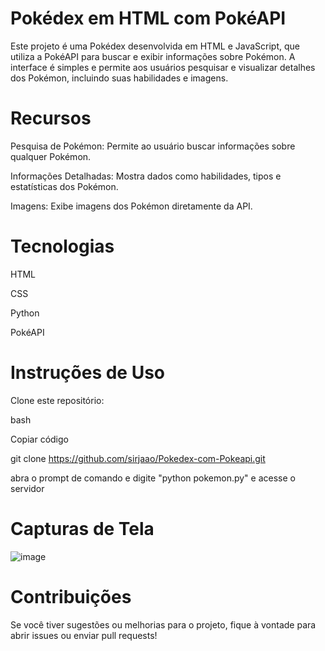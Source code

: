 
# Pokédex em HTML com PokéAPI

Este projeto é uma Pokédex desenvolvida em HTML e JavaScript, que utiliza a PokéAPI para buscar e exibir informações sobre Pokémon. A interface é simples e permite aos usuários pesquisar e visualizar detalhes dos Pokémon, incluindo suas habilidades e imagens.

# Recursos

Pesquisa de Pokémon: Permite ao usuário buscar informações sobre qualquer Pokémon.

Informações Detalhadas: Mostra dados como habilidades, tipos e estatísticas dos Pokémon.

Imagens: Exibe imagens dos Pokémon diretamente da API.


# Tecnologias

HTML

CSS

Python

PokéAPI

# Instruções de Uso

Clone este repositório:

bash

Copiar código

git clone https://github.com/sirjaao/Pokedex-com-Pokeapi.git

abra o prompt de comando e digite "python pokemon.py" e acesse o servidor

# Capturas de Tela
![image](https://github.com/user-attachments/assets/a6a49f7f-891e-441d-aab9-0da3f5d0fd06)


# Contribuições

Se você tiver sugestões ou melhorias para o projeto, fique à vontade para abrir issues ou enviar pull requests!
